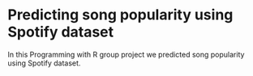 # Predicting song popularity using Spotify dataset

In this Programming with R group project we predicted song popularity using Spotify dataset. 
